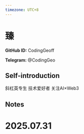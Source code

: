 ```yaml
---
timezone: UTC+8
---
```


# 臻

**GitHub ID:** CodingGeoff

**Telegram:** @CodingGeo

## Self-introduction

斜杠英专生 技术爱好者 关注AI×Web3

## Notes

<!-- Content_START -->

# 2025.07.31


<!-- Content_END -->
